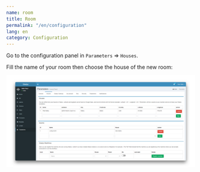```yaml
---
name: room
title: Room
permalink: "/en/configuration"
lang: en
category: Configuration
---
```


Go to the configuration panel in `Parameters` => `Houses`. 

Fill the name of your room then choose the house of the new room:

<img alt="Gladys house" src="/assets/image/configuration/house_3-en.png" class="img-responsive"/>